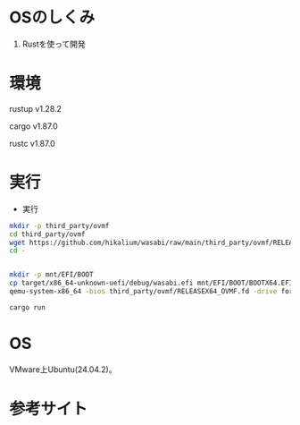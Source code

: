 # OSのしくみ

1. Rustを使って開発

# 環境
rustup v1.28.2

cargo v1.87.0

rustc v1.87.0


# 実行
- 実行

```bash
mkdir -p third_party/ovmf
cd third_party/ovmf
wget https://github.com/hikalium/wasabi/raw/main/third_party/ovmf/RELEASEX64_OVMF.fd
cd -


mkdir -p mnt/EFI/BOOT
cp target/x86_64-unknown-uefi/debug/wasabi.efi mnt/EFI/BOOT/BOOTX64.EFI
qemu-system-x86_64 -bios third_party/ovmf/RELEASEX64_OVMF.fd -drive format=raw,file=fat:rw:mnt
```


```bash
cargo run
```

# OS
VMware上Ubuntu(24.04.2)。


# 参考サイト

